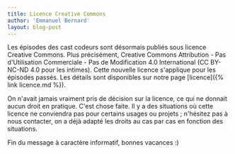 ```yaml
---
title: Licence Creative Commons
author: 'Emmanuel Bernard'
layout: blog-post
---
```

Les épisodes des cast codeurs sont désormais publiés sous licence Creative Commons.
Plus précisément, Creative Commons Attribution - Pas d'Utilisation Commerciale - Pas de Modification 4.0 International (CC BY-NC-ND 4.0 pour les intimes).
Cette nouvelle licence s'applique pour les épisodes passés.
Les détails sont disponibles sur notre page [licence]({% link licence.md %}).

On n'avait jamais vraiment pris de décision sur la licence, ce qui ne donnait aucun droit en pratique. C'est chose faite.
Il y a des situations où cette licence ne conviendra pas pour certains usages ou projets ;
n'hésitez pas à nous contacter, on a déjà adapté les droits au cas par cas en fonction des situations.

Fin du message à caractère informatif, bonnes vacances :)
